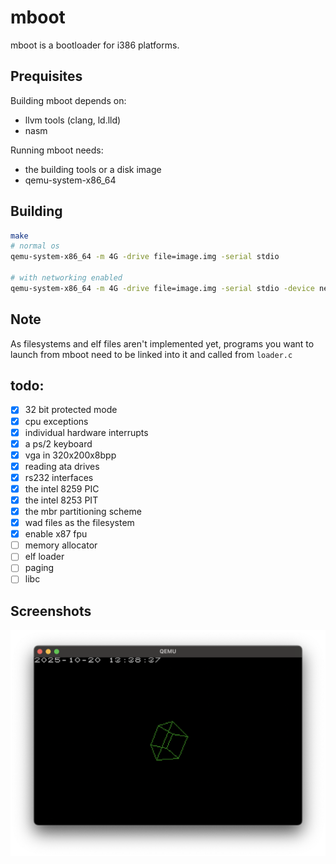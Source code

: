 # mboot
mboot is a bootloader for i386 platforms.

## Prequisites
Building mboot depends on:
 - llvm tools (clang, ld.lld)
 - nasm

Running mboot needs:
 - the building tools or a disk image
 - qemu-system-x86_64

## Building
```sh
make
# normal os
qemu-system-x86_64 -m 4G -drive file=image.img -serial stdio

# with networking enabled
qemu-system-x86_64 -m 4G -drive file=image.img -serial stdio -device ne2k_pci,netdev=n0 -netdev user,id=n0 -object filter-dump,id=f1,netdev=n0,file=netdump.pcap
```

## Note
As filesystems and elf files aren't implemented yet, programs you want to launch from mboot need to be linked into it and called from `loader.c`

## todo:
- [x] 32 bit protected mode
- [x] cpu exceptions
- [x] individual hardware interrupts
- [x] a ps/2 keyboard
- [x] vga in 320x200x8bpp
- [x] reading ata drives
- [x] rs232 interfaces
- [x] the intel 8259 PIC
- [x] the intel 8253 PIT
- [x] the mbr partitioning scheme
- [x] wad files as the filesystem
- [x] enable x87 fpu
- [ ] memory allocator
- [ ] elf loader
- [ ] paging
- [ ] libc

## Screenshots
![mboot running in qemu](screenshots/mboot_sc.png)
